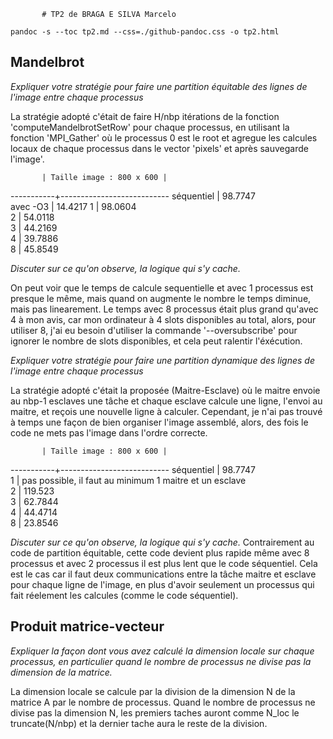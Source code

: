            # TP2 de BRAGA E SILVA Marcelo

`pandoc -s --toc tp2.md --css=./github-pandoc.css -o tp2.html`





## Mandelbrot 

*Expliquer votre stratégie pour faire une partition équitable des lignes de l'image entre chaque processus*

La stratégie adopté c'était de faire H/nbp itérations de la fonction 'computeMandelbrotSetRow' pour chaque
processus, en utilisant la fonction 'MPI_Gather' où le processus 0 est le root et agregue les calcules
locaux de chaque processus dans le vector 'pixels' et après sauvegarde l'image'.

           | Taille image : 800 x 600 | 
-----------+---------------------------
séquentiel |            98.7747  
avec -O3   |            14.4217
1          |            98.0604  
2          |            54.0118  
3          |            44.2169  
4          |            39.7886  
8          |            45.8549  


*Discuter sur ce qu'on observe, la logique qui s'y cache.*

On peut voir que le temps de calcule sequentielle et avec 1 processus est presque le même, mais quand on
augmente le nombre le temps diminue, mais pas linearement. Le temps avec 8 processus était plus grand qu'avec
4 à mon avis, car mon ordinateur à 4 slots disponibles au total, alors, pour utiliser 8, j'ai eu besoin d'utiliser
la commande '--oversubscribe' pour ignorer le nombre de slots disponibles, et cela peut ralentir l'éxécution.




*Expliquer votre stratégie pour faire une partition dynamique des lignes de l'image entre chaque processus*

La stratégie adopté c'était la proposée (Maitre-Esclave) où le maitre envoie au nbp-1 esclaves une tâche et chaque
esclave calcule une ligne, l'envoi au maitre, et reçois une nouvelle ligne à calculer. Cependant, je n'ai pas trouvé
à temps une façon de bien organiser l'image assemblé, alors, des fois le code ne mets pas l'image dans l'ordre correcte.

           | Taille image : 800 x 600 | 
-----------+---------------------------
séquentiel |           98.7747   
1          |  pas possible, il faut au minimum 1 maitre et un esclave            
2          |          119.523    
3          |           62.7844   
4          |           44.4714   
8          |           23.8546   

*Discuter sur ce qu'on observe, la logique qui s'y cache.*
Contrairement au code de partition équitable, cette code devient plus rapide même avec 8 processus et avec 2 processus
il est plus lent que le code séquentiel. Cela est le cas car il faut deux communications entre la tâche maitre et esclave pour
chaque ligne de l'image, en plus d'avoir seulement un processus qui fait réelement les calcules (comme le code séquentiel).



## Produit matrice-vecteur



*Expliquer la façon dont vous avez calculé la dimension locale sur chaque processus, en particulier quand le nombre de processus ne divise pas la dimension de la matrice.*

La dimension locale se calcule par la division de la dimension N de la matrice A par le nombre de processus. Quand le nombre
de processus ne divise pas la dimension N, les premiers taches auront comme N_loc le truncate(N/nbp) et la dernier tache aura le reste de la division.
